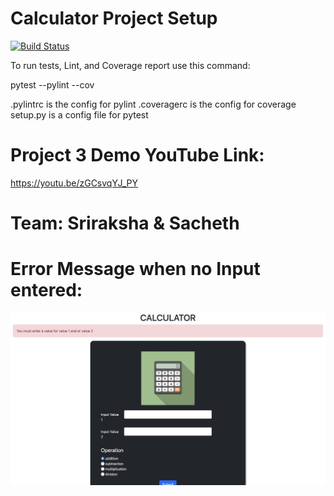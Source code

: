 # Calculator Project Setup
[![Build Status](https://app.travis-ci.com/kaw393939/calc2.svg?branch=main)](https://app.travis-ci.com/kaw393939/calc2)

To run tests, Lint, and Coverage report use this command:

pytest  --pylint --cov

.pylintrc is the config for pylint
.coveragerc is the config for coverage
setup.py is a config file for pytest
# Project 3 Demo YouTube Link:
https://youtu.be/zGCsvqYJ_PY
# Team: Sriraksha & Sacheth
# Error Message when no Input entered:
![img](https://github.com/SRIRAKSHA-SARATHI/calc2/blob/ab20f720f85a97068328161fb3847784ea821402/Screen%20Shot%202021-12-17%20at%201.14.20%20AM.png)
